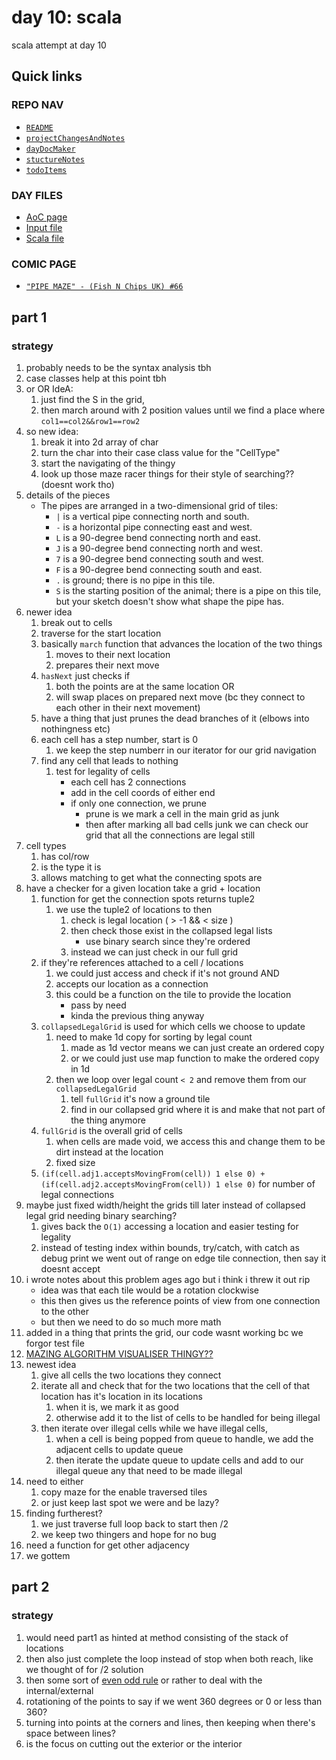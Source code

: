 # day 10: scala
scala attempt at day 10
## Quick links
### REPO NAV
* [`README`](./README.md)
* [`projectChangesAndNotes`](./projectChangesAndNotes.md)
* [`dayDocMaker`](./dayDocMaker.md)
* [`stuctureNotes`](./structureNotes.md)
* [`todoItems`](./todoItems.md)
### DAY FILES
* [AoC page](https://adventofcode.com/2023/day/10)
* [Input file](https://adventofcode.com/2023/day/10/input)
* [Scala file](../../src/main/scala/day10.scala)

### COMIC PAGE
* [`"PIPE MAZE" - (Fish N Chips UK) #66`](https://www.webtoons.com/en/canvas/advent-of-code/pipe-maze/viewer?title_no=713188&episode_no=66)

## part 1
### strategy
1. probably needs to be the syntax analysis tbh
2. case classes help at this point tbh
3. or OR IdeA:
    1. just find the S in the grid,
    2. then march around with 2 position values until we find a place where `col1==col2&&row1==row2`
4. so new idea:
    1. break it into 2d array of char
    2. turn the char into their case class value for the "CellType"
    3. start the navigating of the thingy
    4. look up those maze racer things for their style of searching?? (doesnt work tho)
5. details of the pieces
    - The pipes are arranged in a two-dimensional grid of tiles:
        * `|` is a vertical pipe connecting north and south.
        * `-` is a horizontal pipe connecting east and west.
        * `L` is a 90-degree bend connecting north and east.
        * `J` is a 90-degree bend connecting north and west.
        * `7` is a 90-degree bend connecting south and west.
        * `F` is a 90-degree bend connecting south and east.
        * `.` is ground; there is no pipe in this tile.
        * `S` is the starting position of the animal; there is a pipe on this tile, but your sketch doesn't show what shape the pipe has.
6. newer idea
    1. break out to cells
    2. traverse for the start location
    3. basically `march` function that advances the location of the two things
        1. moves to their next location
        2. prepares their next move
    4. `hasNext` just checks if 
        1. both the points are at the same location OR
        2. will swap places on prepared next move (bc they connect to each other in their next movement)
    5. have a thing that just prunes the dead branches of it (elbows into nothingness etc)
    6. each cell has a step number, start is 0
        1. we keep the step numberr in our iterator for our grid navigation
    7. find any cell that leads to nothing
        1. test for legality of cells 
            * each cell has 2 connections
            * add in the cell coords of either end
            * if only one connection, we prune
                - prune is we mark a cell in the main grid as junk
                - then after marking all bad cells junk we can check our grid that all the connections are legal still
7. cell types
    1. has col/row
    2. is the type it is
    3. allows matching to get what the connecting spots are
8. have a checker for a given location take a grid + location
    1. function for get the connection spots returns tuple2
        1. we use the tuple2 of locations to then
            1. check is legal location ( > -1 && < size )
            2. then check those exist in the collapsed legal lists
                * use binary search since they're ordered
            3. instead we can just check in our full grid
    2. if they're references attached to a cell / locations
        1. we could just access and check if it's not ground AND
        2. accepts our location as a connection
        3. this could be a function on the tile to provide the location
            * pass by need
            * kinda the previous thing anyway
    3. `collapsedLegalGrid` is used for which cells we choose to update
        1. need to make 1d copy for sorting by legal count
            1. made as 1d vector means we can just create an ordered copy
            2. or we could just use map function to make the ordered copy in 1d
        2. then we loop over legal count `< 2` and remove them from our `collapsedLegalGrid`
            1. tell `fullGrid` it's now a ground tile
            2. find in our collapsed grid where it is and make that not part of the thing anymore
    4. `fullGrid` is the overall grid of cells
        1. when cells are made void, we access this and change them to be dirt instead at the location
        2. fixed size
    5. `(if(cell.adj1.acceptsMovingFrom(cell)) 1 else 0) + (if(cell.adj2.acceptsMovingFrom(cell)) 1 else 0)` for number of legal connections
9. maybe just fixed width/height the grids till later instead of collapsed legal grid needing binary searching?
    1. gives back the `O(1)` accessing a location and easier testing for legality
    2. instead of testing index within bounds, try/catch, with catch as debug print we went out of range on edge tile connection, then say it doesnt accept
10. i wrote notes about this problem ages ago but i think i threw it out rip
    * idea was that each tile would be a rotation clockwise
    * this then gives us the reference points of view from one connection to the other
    * but then we need to do so much more math
11. added in a thing that prints the grid, our code wasnt working bc we forgor test file
12. [MAZING ALGORITHM VISUALISER THINGY??](https://github.com/hisham-maged10/path-finder)
13. newest idea
    1. give all cells the two locations they connect
    2. iterate all and check that for the two locations that the cell of that location has it's location in its locations
        1. when it is, we mark it as good
        2. otherwise add it to the list of cells to be handled for being illegal
    3. then iterate over illegal cells while we have illegal cells,
        1. when a cell is being popped from queue to handle, we add the adjacent cells to update queue
        2. then iterate the update queue to update cells and add to our illegal queue any that need to be made illegal
14. need to either
    1. copy maze for the enable traversed tiles
    2. or just keep last spot we were and be lazy?
15. finding furtherest?
    1. we just traverse full loop back to start then /2
    2. we keep two thingers and hope for no bug
16. need a function for get other adjacency
17. we gottem
## part 2
### strategy
1. would need part1 as hinted at method consisting of the stack of locations
2. then also just complete the loop instead of stop when both reach, like we thought of for /2 solution
3. then some sort of [even odd rule](https://en.wikipedia.org/wiki/Even%E2%80%93odd_rule) or rather to deal with the internal/external
4. rotationing of the points to say if we went 360 degrees or 0 or less than 360?
5. turning into points at the corners and lines, then keeping when there's space between lines?
6. is the focus on cutting out the exterior or the interior
